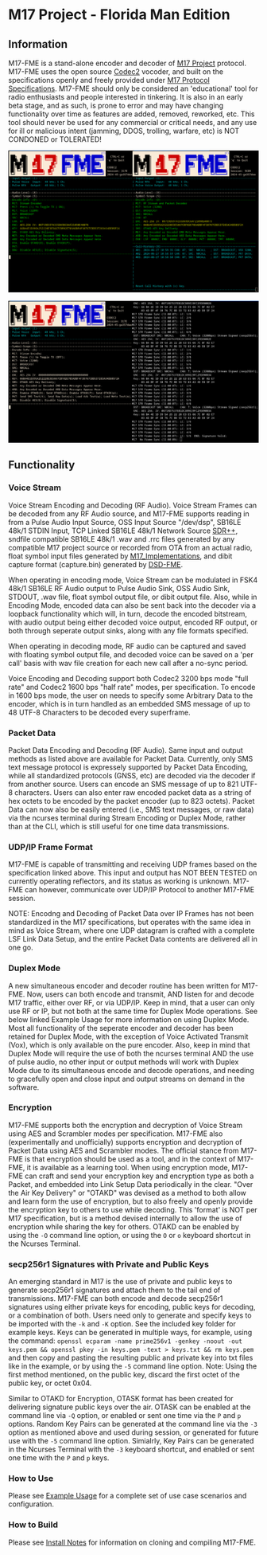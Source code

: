 
# M17 Project - Florida Man Edition

## Information

M17-FME is a stand-alone encoder and decoder of [M17 Project](https://m17project.org/ "M17") protocol.
M17-FME uses the open source [Codec2](https://github.com/drowe67/codec2 "Codec2") vocoder, and built on the specifications openly and freely provided under [M17 Protocol Specifications](https://spec.m17project.org/ "M17 Protocol Specifications"). M17-FME should only be considered an 'educational' tool for radio enthusiasts and people interested in tinkering. It is also in an early beta stage, and as such, is prone to error and may have changing functionality over time as features are added, removed, reworked, etc. This tool should never be used for any commercial or critical needs, and any use for ill or malicious intent (jamming, DDOS, trolling, warfare, etc) is NOT CONDONED or TOLERATED!

![M17-FME](https://github.com/lwvmobile/m17-fme/blob/main/docs/m17-fme1.png)

![M17-FME](https://github.com/lwvmobile/m17-fme/blob/main/docs/m17-fme2.png)

## Functionality

### Voice Stream

Voice Stream Encoding and Decoding (RF Audio). Voice Stream Frames can be decoded from any RF Audio source, and M17-FME supports reading in from a Pulse Audio Input Source, OSS Input Source "/dev/dsp", SB16LE 48k/1 STDIN Input, TCP Linked SB16LE 48k/1 Network Source [SDR++](https://github.com/AlexandreRouma/SDRPlusPlus "SDR++"), sndfile compatible SB16LE 48k/1 .wav and .rrc files generated by any compatible M17 project source or recorded from OTA from an actual radio, float symbol input files generated by [M17_Implementations](https://github.com/M17-Project/M17_Implementations "M17_Implementations"), and dibit capture format (capture.bin) generated by [DSD-FME](https://github.com/lwvmobile/dsd-fme "DSD-FME").

When operating in encoding mode, Voice Stream can be modulated in FSK4 48k/1 SB16LE RF Audio output to Pulse Audio Sink, OSS Audio Sink, STDOUT, .wav file, float symbol output file, or dibit output file. Also, while in Encoding Mode, encoded data can also be sent back into the decoder via a loopback functionality which will, in turn, decode the encoded bitstream, with audio output being either decoded voice output, encoded RF output, or both through seperate output sinks, along with any file formats specified.

When operating in decoding mode, RF audio can be captured and saved with floating symbol output file, and decoded voice can be saved on a 'per call' basis with wav file creation for each new call after a no-sync period.

Voice Encoding and Decoding support both Codec2 3200 bps mode "full rate" and Codec2 1600 bps "half rate" modes, per specification. To encode in 1600 bps mode, the user on needs to specify some Arbitrary Data to the encoder, which is in turn handled as an embedded SMS message of up to 48 UTF-8 Characters to be decoded every superframe.

### Packet Data

Packet Data Encoding and Decoding (RF Audio). Same input and output methods as listed above are available for Packet Data. Currently, only SMS text message protocol is expressely supported by Packet Data Encoding, while all standardized protocols (GNSS, etc) are decoded via the decoder if from another source. Users can encode an SMS message of up to 821 UTF-8 characters. Users can also enter raw encoded packet data as a string of hex octets to be encoded by the packet encoder (up to 823 octets). Packet Data can now also be easily entered (i.e., SMS text messages, or raw data) via the ncurses terminal during Stream Encoding or Duplex Mode, rather than at the CLI, which is still useful for one time data transmissions.

### UDP/IP Frame Format

M17-FME is capable of transmitting and receiving UDP frames based on the specification linked above. This input and output has NOT BEEN TESTED on currently operating reflectors, and its status as working is unknown. M17-FME can however, communicate over UDP/IP Protocol to another M17-FME session.

NOTE: Encodng and Decoding of Packet Data over IP Frames has not been standardized in the M17 specifications, but operates with the same idea in mind as Voice Stream, where one UDP datagram is crafted with a complete LSF Link Data Setup, and the entire Packet Data contents are delivered all in one go.

### Duplex Mode

A new simultaneous encoder and decoder routine has been written for M17-FME. Now, users can both encode and transmit, AND listen for and decode M17 traffic, either over RF, or via UDP/IP. Keep in mind, that a user can only use RF or IP, but not both at the same time for Duplex Mode operations. See below linked Example Usage for more information on using Duplex Mode. Most all functionality of the seperate encoder and decoder has been retained for Duplex Mode, with the exception of Voice Activated Transmit (Vox), which is only available on the pure encoder. Also, keep in mind that Duplex Mode will require the use of both the ncurses terminal AND the use of pulse audio, no other input or output methods will work with Duplex Mode due to its simultaneous encode and decode operations, and needing to gracefully open and close input and output streams on demand in the software.

### Encryption

M17-FME supports both the encryption and decryption of Voice Stream using AES and Scrambler modes per specification. M17-FME also (experimentally and unofficially) supports encryption and decryption of Packet Data using AES and Scrambler modes. The official stance from M17-FME is that encryption should be used as a tool, and in the context of M17-FME, it is available as a learning tool. When using encryption mode, M17-FME can craft and send your encryption key and encryption type as both a Packet, and embedded into Link Setup Data periodically in the clear. "Over the Air Key Delivery" or "OTAKD" was devised as a method to both allow and learn form the use of encryption, but to also freely and openly provide the encryption key to others to use while decoding. This 'format' is NOT per M17 specification, but is a method devised internally to allow the use of encryption while sharing the key for others. OTAKD can be enabled by using the `-O` command line option, or using the `O` or `o` keyboard shortcut in the Ncurses Terminal.

### secp256r1 Signatures with Private and Public Keys

An emerging standard in M17 is the use of private and public keys to generate secp256r1 signatures and attach them to the tail end of transmissions. M17-FME can both encode and decode secp256r1 signatures using either private keys for encoding, public keys for decoding, or a combination of both. Users need only to generate and specify keys to be imported with the `-k` and `-K` option. See the included key folder for example keys. Keys can be generated in multiple ways, for example, using the command: `openssl ecparam -name prime256v1 -genkey -noout -out keys.pem && openssl pkey -in keys.pem -text > keys.txt && rm keys.pem` and then copy and pasting the resulting public and private key into txt files like in the example, or by using the `-5` command line option. Note: Using the first method mentioned, on the public key, discard the first octet of the public key, or octet 0x04.

Similar to OTAKD for Encryption, OTASK format has been created for delivering signature public keys over the air. OTASK can be enabled at the command line via `-Q` option, or enabled or sent one time via the `P` and `p` options. Random Key Pairs can be generated at the command line via the `-3` option as mentioned above and used during session, or generated for future use with the `-5` command line option. Simialrly, Key Pairs can be generated in the Ncurses Terminal with the `-3` keyboard shortcut, and enabled or sent one time with the `P` and `p` keys.

### How to Use

Please see [Example Usage](https://github.com/lwvmobile/m17-fme/blob/main/docs/Example_Usage.md "Example Usage") for a complete set of use case scenarios and configuration.

### How to Build

Please see [Install Notes](https://github.com/lwvmobile/m17-fme/blob/main/docs/Install_Notes.md "Install Notes") for information on cloning and compiling M17-FME.

